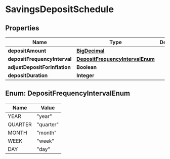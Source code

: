 
# SavingsDepositSchedule

## Properties
Name | Type | Description | Notes
------------ | ------------- | ------------- | -------------
**depositAmount** | [**BigDecimal**](BigDecimal.md) |  |  [optional]
**depositFrequencyInterval** | [**DepositFrequencyIntervalEnum**](#DepositFrequencyIntervalEnum) |  |  [optional]
**adjustDepositForInflation** | **Boolean** |  |  [optional]
**depositDuration** | **Integer** |  |  [optional]


<a name="DepositFrequencyIntervalEnum"></a>
## Enum: DepositFrequencyIntervalEnum
Name | Value
---- | -----
YEAR | &quot;year&quot;
QUARTER | &quot;quarter&quot;
MONTH | &quot;month&quot;
WEEK | &quot;week&quot;
DAY | &quot;day&quot;



